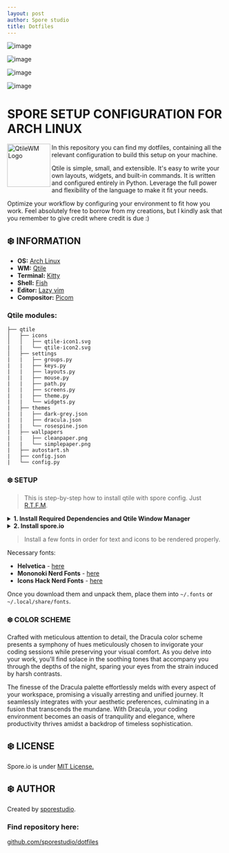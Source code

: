 ```yaml
---
layout: post
author: Spore studio
title: Dotfiles
---
```


![image](https://github.com/sporestudio/dotfiles/assets/144621916/47ec0562-7c52-476e-ba0e-67f085fe3503)


![image](https://github.com/sporestudio/dotfiles/assets/144621916/ecb5e301-bdf2-4a15-a4e1-5fb7f109db23)

![image](https://github.com/sporestudio/dotfiles/assets/144621916/b4076f20-a39b-490d-95ce-34d5447b5954)

![image](https://github.com/sporestudio/dotfiles/assets/144621916/0440bd5b-cf08-4eaa-b85b-2b3059e76b2e)



# SPORE SETUP CONFIGURATION FOR ARCH LINUX



<a href="https://qtile.org/"><img alt="QtileWM Logo" height="100" align = "left" src="https://docs.qtile.org/en/stable/_images/qtile-logo.svg"></a>

In this repository you can find my dotfiles, containing all the relevant configuration to build this setup on your machine.

Qtile is simple, small, and extensible. It's easy to write your own layouts, widgets, and built-in commands.
It is written and configured entirely in Python. Leverage the full power and flexibility of the language to make it fit your needs.

Optimize your workflow by configuring your environment to fit how you work. Feel absolutely free to borrow from my creations, but I kindly ask that you remember to give credit where credit is due :)



## ❄️ INFORMATION



- **OS:** [Arch Linux](https://archlinux.org)
- **WM:** [Qtile](https://qtile.org/)
- **Terminal:** [Kitty](https://sw.kovidgoyal.net/kitty/)
- **Shell:** [Fish](https://fishshell.com/)
- **Editor:** [Lazy vim](https://www.lazyvim.org/) 
- **Compositor:** [Picom](https://github.com/yshui/picom)

### Qtile modules:

```
├── qtile
│   ├── icons
│   │   ├── qtile-icon1.svg
|   |   └── qtile-icon2.svg
│   ├── settings
|   |   ├── groups.py
|   |   ├── keys.py
|   |   ├── layouts.py  
|   |   ├── mouse.py
|   |   ├── path.py
|   |   ├── screens.py
|   |   ├── theme.py
|   |   └── widgets.py
|   ├── themes
|   |   ├── dark-grey.json
|   |   ├── dracula.json
|   |   └── rosespine.json
|   ├── wallpapers
|   |   ├── cleanpaper.png
|   |   └── simplepaper.png
|   ├── autostart.sh
|   ├── config.json
|   └── config.py

```

### ❄️ SETUP

> This is step-by-step how to install qtile with spore config. Just [R.T.F.M](https://en.wikipedia.org/wiki/RTFM).


<details>
   
   <summary><b>1. Install Required Dependencies and Qtile Window Manager</b></summary>


> First of all you should install Qtile Window Manager

{% highlight bash %}
sudo pacman -S qtile
{% endhighlight %}

> Install necessary dependencies

{% highlight bash %}
sudo pacman -S python-pip python-xlib xcb-util-keysyms
{% endhighlight %}


> Install qtile extras

{% highlight bash %}
paru -S qtile-extras
{% endhighlight %}


> Create a directory for the user config

{% highlight bash %}
mkdir -p ~/.config/qtile
cp /usr/share/doc/qtile/default_config.py ~/.config/qtile/config.py
{% endhighlight %}


</details>


<details>
   <summary><b>2. Install spore.io</b></summary>


> Install git

{% highlight bash %}
sudo pacman -S git
{% endhighlight %}


> Clone the repository

{% highlight bash %}
mkdir ~/.config/qtile
cd ~/.config/qtile
git clone https://github.com/sporestudio/dotfiles/tree/main/.config/qtile
{% endhighlight %}

   
</details>


> Install a few fonts in order for text and icons to be rendered properly.

Necessary fonts:

- **Helvetica** - [here](https://fontsgeek.com/helvetica-font)
- **Mononoki Nerd Fonts** - [here](https://www.nerdfonts.com/font-downloads)
- **Icons Hack Nerd Fonts** - [here](https://www.nerdfonts.com/font-downloads)


Once you download them and unpack them, place them into `~/.fonts` or `~/.local/share/fonts`.

### ❄️ COLOR SCHEME


Crafted with meticulous attention to detail, the Dracula color scheme presents a symphony of hues meticulously chosen to invigorate your coding sessions while preserving your visual comfort. As you delve into your work, you'll find solace in the soothing tones that accompany you through the depths of the night, sparing your eyes from the strain induced by harsh contrasts.

The finesse of the Dracula palette effortlessly melds with every aspect of your workspace, promising a visually arresting and unified journey. It seamlessly integrates with your aesthetic preferences, culminating in a fusion that transcends the mundane. With Dracula, your coding environment becomes an oasis of tranquility and elegance, where productivity thrives amidst a backdrop of timeless sophistication.


<!-- License -->

## ❄️ LICENSE

Spore.io is under <a href="https://github.com/sporestudio/dotfiles/blob/main/LICENSE">MIT License.
</a>

<!-- Author -->

## ❄️ ‎AUTHOR

Created by <a href="https://github.com/sporestudio/">sporestudio</a>.




### Find repository here:
 
 [github.com/sporestudio/dotfiles](https://github.com/sporestudio/dotfiles)